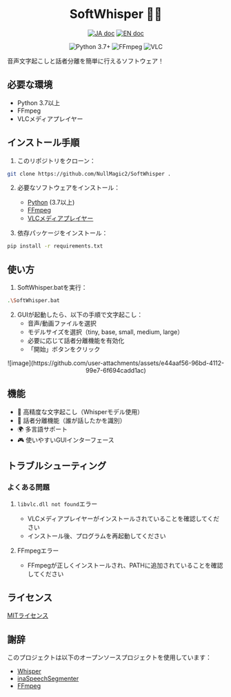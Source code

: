 <h1 align="center">SoftWhisper 🎤✨</h1>

<p align="center">
   <a href="README_JP.md"><img src="https://img.shields.io/badge/ドキュメント-日本語-white.svg" alt="JA doc"/></a>
   <a href="README.md"><img src="https://img.shields.io/badge/english-document-white.svg" alt="EN doc"></a>
</p>

<p align="center">
   <img src="https://img.shields.io/badge/Python-3.7%2B-blue.svg" alt="Python 3.7+"/>
   <img src="https://img.shields.io/badge/FFmpeg-Required-green.svg" alt="FFmpeg"/>
   <img src="https://img.shields.io/badge/VLC-Required-orange.svg" alt="VLC"/>
</p>

音声文字起こしと話者分離を簡単に行えるソフトウェア！

## 必要な環境

- Python 3.7以上
- FFmpeg
- VLCメディアプレイヤー

## インストール手順

1. このリポジトリをクローン：
```bash
git clone https://github.com/NullMagic2/SoftWhisper .
```

2. 必要なソフトウェアをインストール：
   - [Python](https://www.python.org/downloads/) (3.7以上)
   - [FFmpeg](https://ffmpeg.org/download.html)
   - [VLCメディアプレイヤー](https://www.videolan.org/vlc/)

3. 依存パッケージをインストール：
```bash
pip install -r requirements.txt
```

## 使い方

1. SoftWhisper.batを実行：
```bash
.\SoftWhisper.bat
```

2. GUIが起動したら、以下の手順で文字起こし：
   - 音声/動画ファイルを選択
   - モデルサイズを選択（tiny, base, small, medium, large）
   - 必要に応じて話者分離機能を有効化
   - 「開始」ボタンをクリック

<p align="center">
   ![image](https://github.com/user-attachments/assets/e44aaf56-96bd-4112-99e7-6f694cadd1ac)

</p>

## 機能

- 🎯 高精度な文字起こし（Whisperモデル使用）
- 👥 話者分離機能（誰が話したかを識別）
- 🌍 多言語サポート
- 🎮 使いやすいGUIインターフェース

## トラブルシューティング

### よくある問題

1. `libvlc.dll not found`エラー
   - VLCメディアプレイヤーがインストールされていることを確認してください
   - インストール後、プログラムを再起動してください

2. FFmpegエラー
   - FFmpegが正しくインストールされ、PATHに追加されていることを確認してください

## ライセンス

[MITライセンス](LICENSE)

## 謝辞

このプロジェクトは以下のオープンソースプロジェクトを使用しています：
- [Whisper](https://github.com/openai/whisper)
- [inaSpeechSegmenter](https://github.com/ina-foss/inaSpeechSegmenter)
- [FFmpeg](https://ffmpeg.org/)
